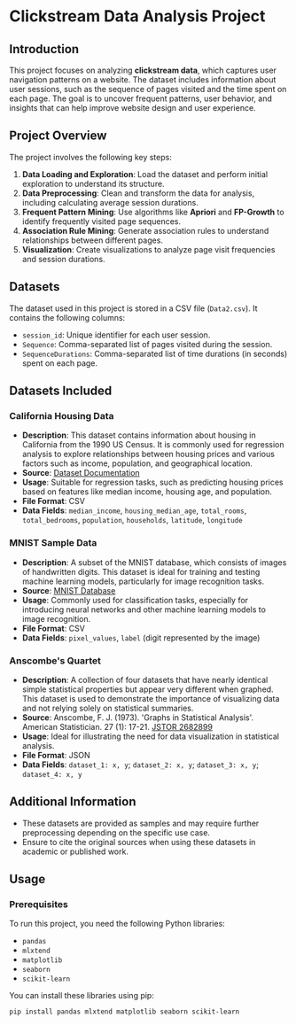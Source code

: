 # Clickstream Data Analysis Project

## Introduction

This project focuses on analyzing **clickstream data**, which captures user navigation patterns on a website. The dataset includes information about user sessions, such as the sequence of pages visited and the time spent on each page. The goal is to uncover frequent patterns, user behavior, and insights that can help improve website design and user experience.

## Project Overview

The project involves the following key steps:
1. **Data Loading and Exploration**: Load the dataset and perform initial exploration to understand its structure.
2. **Data Preprocessing**: Clean and transform the data for analysis, including calculating average session durations.
3. **Frequent Pattern Mining**: Use algorithms like **Apriori** and **FP-Growth** to identify frequently visited page sequences.
4. **Association Rule Mining**: Generate association rules to understand relationships between different pages.
5. **Visualization**: Create visualizations to analyze page visit frequencies and session durations.

## Datasets

The dataset used in this project is stored in a CSV file (`Data2.csv`). It contains the following columns:
- `session_id`: Unique identifier for each user session.
- `Sequence`: Comma-separated list of pages visited during the session.
- `SequenceDurations`: Comma-separated list of time durations (in seconds) spent on each page.

## Datasets Included

### California Housing Data

- **Description**: This dataset contains information about housing in California from the 1990 US Census. It is commonly used for regression analysis to explore relationships between housing prices and various factors such as income, population, and geographical location.
- **Source**: [Dataset Documentation](https://docs.google.com/document/d/e/2PACX-1vRhYtsvc5eOR2FWNCwaBiKL6suIOrxJig8LcSBbmCbyYsayia_DvPOOBlXZ4CAlQ5nlDD8kTaIDRwrN/pub)
- **Usage**: Suitable for regression tasks, such as predicting housing prices based on features like median income, housing age, and population.
- **File Format**: CSV
- **Data Fields**: `median_income`, `housing_median_age`, `total_rooms`, `total_bedrooms`, `population`, `households`, `latitude`, `longitude`

### MNIST Sample Data

- **Description**: A subset of the MNIST database, which consists of images of handwritten digits. This dataset is ideal for training and testing machine learning models, particularly for image recognition tasks.
- **Source**: [MNIST Database](http://yann.lecun.com/exdb/mnist/)
- **Usage**: Commonly used for classification tasks, especially for introducing neural networks and other machine learning models to image recognition.
- **File Format**: CSV
- **Data Fields**: `pixel_values`, `label` (digit represented by the image)

### Anscombe's Quartet

- **Description**: A collection of four datasets that have nearly identical simple statistical properties but appear very different when graphed. This dataset is used to demonstrate the importance of visualizing data and not relying solely on statistical summaries.
- **Source**: Anscombe, F. J. (1973). 'Graphs in Statistical Analysis'. American Statistician. 27 (1): 17-21. [JSTOR 2682899](https://www.jstor.org/stable/2682899)
- **Usage**: Ideal for illustrating the need for data visualization in statistical analysis.
- **File Format**: JSON
- **Data Fields**: `dataset_1: x, y`; `dataset_2: x, y`; `dataset_3: x, y`; `dataset_4: x, y`

## Additional Information

- These datasets are provided as samples and may require further preprocessing depending on the specific use case.
- Ensure to cite the original sources when using these datasets in academic or published work.


## Usage

### Prerequisites

To run this project, you need the following Python libraries:
- `pandas`
- `mlxtend`
- `matplotlib`
- `seaborn`
- `scikit-learn`

You can install these libraries using pip:
```bash
pip install pandas mlxtend matplotlib seaborn scikit-learn

